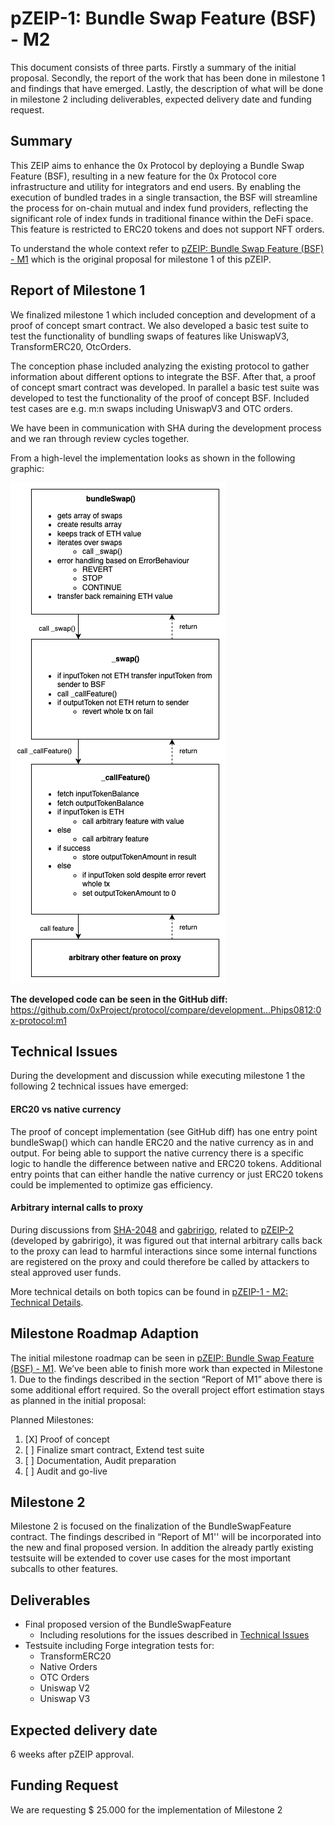 # pZEIP-1: Bundle Swap Feature (BSF) - M2

This document consists of three parts. Firstly a summary of the initial proposal. Secondly, the report of the work that
has been done in milestone 1 and findings that have emerged. Lastly, the description of what will be done in milestone 2
including deliverables, expected delivery date and funding request.

## Summary

This ZEIP aims to enhance the 0x Protocol by deploying a Bundle Swap Feature (BSF), resulting in a new feature for the
0x Protocol core infrastructure and utility for integrators and end users. By enabling the execution of bundled trades
in a single transaction, the BSF will streamline the process for on-chain mutual and index fund providers, reflecting
the significant role of index funds in traditional finance within the DeFi space. This feature is restricted to ERC20
tokens and does not support NFT orders.

To understand the whole context refer to [pZEIP: Bundle Swap Feature (BSF) - M1](./MILESTONE_1.md) which is
the original proposal for milestone 1 of this pZEIP.

## Report of Milestone 1

We finalized milestone 1 which included conception and development of a proof of concept smart contract. We also
developed a basic test suite to test the functionality of bundling swaps of features like UniswapV3, TransformERC20,
OtcOrders.

The conception phase included analyzing the existing protocol to gather information about different options to integrate
the BSF. After that, a proof of concept smart contract was developed. In parallel a basic test suite was developed to
test the functionality of the proof of concept BSF. Included test cases are e.g. m:n swaps including UniswapV3 and OTC
orders.

We have been in communication with SHA during the development process and we ran through review cycles together.

From a high-level the implementation looks as shown in the following graphic:

![high-level-impl](./assets/4_high-level-impl_m1.png)

**The developed code can be seen in the GitHub
diff:** https://github.com/0xProject/protocol/compare/development...Phips0812:0x-protocol:m1

## Technical Issues

During the development and discussion while executing milestone 1 the following 2 technical issues have emerged:

#### ERC20 vs native currency

The proof of concept implementation (see GitHub diff) has one entry point bundleSwap() which can handle ERC20 and the
native currency as in and output. For being able to support the native currency there is a specific logic to handle the
difference between native and ERC20 tokens. Additional entry points that can either handle the native currency or just
ERC20 tokens could be implemented to optimize gas efficiency.

#### Arbitrary internal calls to proxy

During discussions from [SHA-2048](https://github.com/SHA-2048) and [gabririgo](https://github.com/gabririgo), related
to [pZEIP-2](../2_BATCH_MULTIPLEX_FEATURE) (developed by gabririgo), it was figured out that internal arbitrary
calls back to the proxy can lead to harmful interactions since some internal functions are registered on the proxy and
could therefore be called by attackers to steal approved user funds.

More technical details on both topics can be found
in [pZEIP-1 - M2: Technical Details](./research/MILESTONE_2_TECHNICAL_DETAILS.md).

## Milestone Roadmap Adaption

The initial milestone roadmap can be seen in [pZEIP: Bundle Swap Feature (BSF) - M1](./MILESTONE_1.md).
We’ve been able to finish more work than expected in Milestone 1. Due to the findings described in the section “Report
of M1” above there is some additional effort required. So the overall project effort estimation stays as planned in the
initial proposal:

Planned Milestones:

1. [X]  Proof of concept
2. [ ]  Finalize smart contract, Extend test suite
3. [ ]  Documentation, Audit preparation
4. [ ]  Audit and go-live

## Milestone 2

Milestone 2 is focused on the finalization of the BundleSwapFeature contract. The findings described in “Report of M1''
will be incorporated into the new and final proposed version. In addition the already partly existing testsuite will be
extended to cover use cases for the most important subcalls to other features.

## Deliverables

* Final proposed version of the BundleSwapFeature
    * Including resolutions for the issues described in [Technical Issues](#technical-issues)
* Testsuite including Forge integration tests for:
    * TransformERC20
    * Native Orders
    * OTC Orders
    * Uniswap V2
    * Uniswap V3

## Expected delivery date

6 weeks after pZEIP approval.

## Funding Request

We are requesting $ 25.000 for the implementation of Milestone 2
